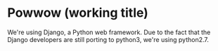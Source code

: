 Powwow (working title)
====

We're using Django, a Python web framework. Due to the fact that the Django developers are still porting to python3, we're using python2.7.


